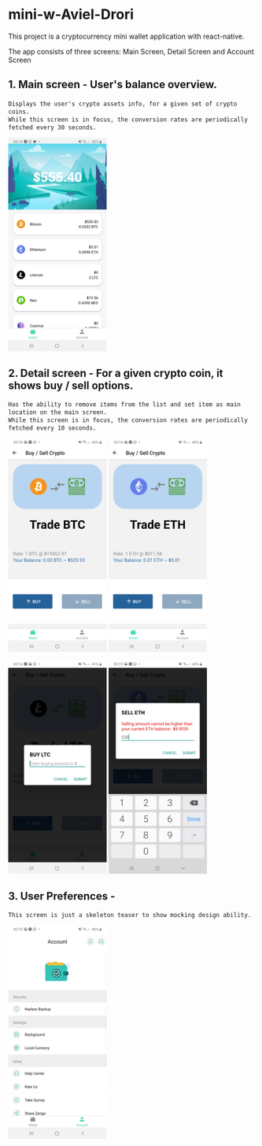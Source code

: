 # mini-w-Aviel-Drori 

This project is a cryptocurrency mini wallet application with react-native.

The app consists of three screens: Main Screen, Detail Screen and Account Screen

## 1. Main screen - User's balance overview.
    Displays the user's crypto assets info, for a given set of crypto coins.
    While this screen is in focus, the conversion rates are periodically fetched every 30 seconds.
   
    
<p float="left">
    <img src="https://github.com/avieldr/avieldr-mini-w-Aviel-Drori/blob/main/screenshots/Screenshot_20201130-021421_Expo.jpg" width="200"  />
</p>
   
## 2. Detail screen - For a given crypto coin, it shows buy / sell options. 
    Has the ability to remove items from the list and set item as main location on the main screen.
    While this screen is in focus, the conversion rates are periodically fetched every 10 seconds.
    
<p float="left">
    <img src="https://github.com/avieldr/avieldr-mini-w-Aviel-Drori/blob/main/screenshots/Screenshot_20201130-021529_Expo.jpg" width="200"  />
    <img src="https://github.com/avieldr/avieldr-mini-w-Aviel-Drori/blob/main/screenshots/Screenshot_20201130-021441_Expo.jpg" width="200"  />
</p>
<p float="left">
    <img src="https://github.com/avieldr/avieldr-mini-w-Aviel-Drori/blob/main/screenshots/Screenshot_20201130-021647_Expo.jpg" width="200"  />
    <img src="https://github.com/avieldr/avieldr-mini-w-Aviel-Drori/blob/main/screenshots/Screenshot_20201130-021506_Expo.jpg" width="200"  />
</p>

## 3. User Preferences - 
    This screen is just a skeleton teaser to show mocking design ability.
<p float="left">
    <img src="https://github.com/avieldr/avieldr-mini-w-Aviel-Drori/blob/main/screenshots/Screenshot_20201130-021513_Expo.jpg" width="200"  />
</p>
